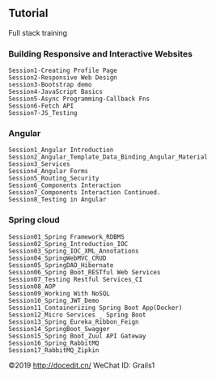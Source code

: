 ## Tutorial
Full stack training

### Building Responsive and Interactive Websites

    Session1-Creating Profile Page
    Session2-Responsive Web Design
    session3-Bootstrap demo
    Session4-JavaScript Basics
    Session5-Async Programming-Callback Fns
    Session6-Fetch API
    Session7-JS_Testing

### Angular

    Session1_Angular Introduction
    Session2_Angular_Template_Data_Binding_Angular_Material
    Session3_Services
    Session4_Angular Forms
    Session5_Routing_Security
    Session6_Components Interaction
    Session7_Components Interaction Continued.
    Session8_Testing in Angular

### Spring cloud

    Session01_Spring Framework_RDBMS
    Session02_Spring_Introduction_IOC
    Session03_Spring_IOC_XML_Annotations
    Session04_SpringWebMVC_CRUD
    Session05_SpringDAO_Hibernate
    Session06_Spring Boot_RESTful Web Services
    Session07_Testing Restful Services_CI
    Session08_AOP
    Session09_Working With NoSQL
    Session10_Spring_JWT_Demo
    Session11_Containerizing Spring Boot App(Docker)
    Session12_Micro Services _ Spring Boot
    Session13_Spring_Eureka_Ribbon_Feign
    Session14_SpringBoot_Swagger
    Session15_Spring Boot_Zuul API Gateway
    Session16_Spring_RabbitMQ
    Session17_RabbitMQ_Zipkin


©2019 http://docedit.cn/ WeChat ID: Grails1
